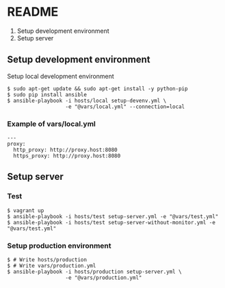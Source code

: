 # README

1. Setup development environment
2. Setup server

## Setup development environment

Setup local development environment

    $ sudo apt-get update && sudo apt-get install -y python-pip
    $ sudo pip install ansible
    $ ansible-playbook -i hosts/local setup-devenv.yml \
                       -e "@vars/local.yml" --connection=local

### Example of vars/local.yml

    ---
    proxy:
      http_proxy: http://proxy.host:8080
      https_proxy: http://proxy.host:8080

## Setup server

### Test

    $ vagrant up
    $ ansible-playbook -i hosts/test setup-server.yml -e "@vars/test.yml"
    $ ansible-playbook -i hosts/test setup-server-without-monitor.yml -e "@vars/test.yml"

### Setup production environment

    $ # Write hosts/production
    $ # Write vars/production.yml
    $ ansible-playbook -i hosts/production setup-server.yml \
                       -e "@vars/production.yml"
